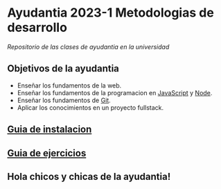 # Ayudantia 2023-1 Metodologias de desarrollo

_Repositorio de las clases de ayudantia en la universidad_

## Objetivos de la ayudantia

- Enseñar los fundamentos de la web.
- Enseñar los fundamentos de la programacion en [JavaScript](./JavaScript/Fundamentos/Fundamentos.md) y [Node](./Node/Fundamentos.md).
- Enseñar los fundamentos de [Git](./Git/Git.md).
- Aplicar los conocimientos en un proyecto fullstack.

## [Guia de instalacion](./Instalacion/Instalacion.md)
## [Guia de ejercicios](./Ejercicios/Ejercicios.md)


## Hola chicos y chicas de la ayudantia!
